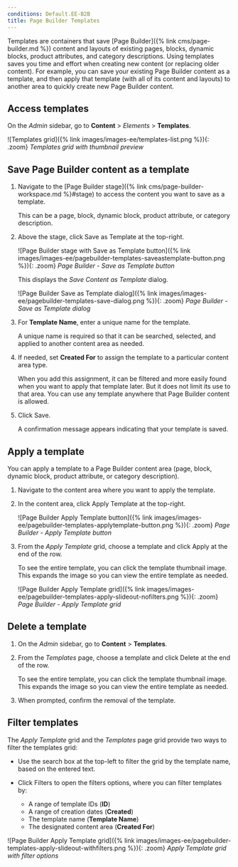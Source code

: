 ```yaml
---
conditions: Default.EE-B2B
title: Page Builder Templates
---
```


Templates are containers that save [Page Builder]({% link cms/page-builder.md %}) content and layouts of existing pages, blocks, dynamic blocks, product attributes, and category descriptions. Using templates saves you time and effort when creating new content (or replacing older content). For example, you can save your existing Page Builder content as a template, and then apply that template (with all of its content and layouts) to another area to quickly create new Page Builder content.

## Access templates

On the _Admin_ sidebar, go to **Content** > _Elements_ > **Templates**.

![Templates grid]({% link images/images-ee/templates-list.png %}){: .zoom}
_Templates grid with thumbnail preview_

## Save Page Builder content as a template

1. Navigate to the [Page Builder stage]({% link cms/page-builder-workspace.md %}#stage) to access the content you want to save as a template.

   This can be a page, block, dynamic block, product attribute, or category description.

1. Above the stage, click <span class="btn">Save as Template</span> at the top-right.

   ![Page Builder stage with Save as Template button]({% link images/images-ee/pagebuilder-templates-saveastemplate-button.png %}){: .zoom}
   _Page Builder - Save as Template button_

   This displays the _Save Content as Template_ dialog.

   ![Page Builder Save as Template dialog]({% link images/images-ee/pagebuilder-templates-save-dialog.png %}){: .zoom}
   _Page Builder - Save as Template dialog_

1. For **Template Name**, enter a unique name for the template.

   A unique name is required so that it can be searched, selected, and applied to another content area as needed.

1. If needed, set **Created For** to assign the template to a particular content area type.

   When you add this assignment, it can be filtered and more easily found when you want to apply that template later. But it does not limit its use to that area. You can use any template anywhere that Page Builder content is allowed.

1. Click <span class="btn">Save</span>.

   A confirmation message appears indicating that your template is saved.

## Apply a template

You can apply a template to a Page Builder content area (page, block, dynamic block, product attribute, or category description).

1. Navigate to the content area where you want to apply the template.

1. In the content area, click <span class="btn">Apply Template</span> at the top-right.

   ![Page Builder Apply Template button]({% link images/images-ee/pagebuilder-templates-applytemplate-button.png %}){: .zoom}
   _Page Builder - Apply Template button_

1. From the _Apply Template_ grid, choose a template and click <span class="btn">Apply</span> at the end of the row.

   To see the entire template, you can click the template thumbnail image. This expands the image so you can view the entire template as needed.

   ![Page Builder Apply Template grid]({% link images/images-ee/pagebuilder-templates-apply-slideout-nofilters.png %}){: .zoom}
   _Page Builder - Apply Template grid_

## Delete a template

1. On the _Admin_ sidebar, go to **Content** > **Templates**.

1. From the _Templates_ page, choose a template and click <span class="btn">Delete</span> at the end of the row.

   To see the entire template, you can click the template thumbnail image. This expands the image so you can view the entire template as needed.

1. When prompted, confirm the removal of the template.

## Filter templates

The _Apply Template_ grid and the _Templates_ page grid provide two ways to filter the templates grid:

- Use the search box at the top-left to filter the grid by the template name, based on the entered text.

- Click <span class="btn">Filters</span> to open the filters options, where you can filter templates by:

   - A range of template IDs (**ID**)
   - A range of creation dates (**Created**)
   - The template name (**Template Name**)
   - The designated content area (**Created For**)

![Page Builder Apply Template grid]({% link images/images-ee/pagebuilder-templates-apply-slideout-withfilters.png %}){: .zoom}
_Apply Template grid with filter options_
